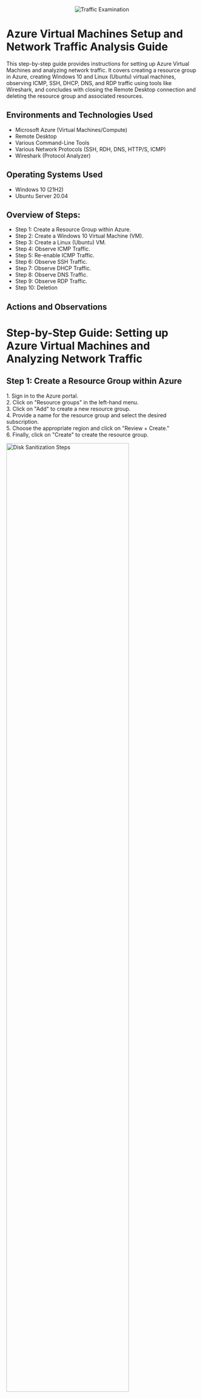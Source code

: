 <p align="center">
<img src="https://i.imgur.com/xDzGmCo.png" alt="Traffic Examination"/>
</p>

<h1>Azure Virtual Machines Setup and Network Traffic Analysis Guide</h1>
This step-by-step guide provides instructions for setting up Azure Virtual Machines and analyzing network traffic. It covers creating a resource group in Azure, creating Windows 10 and Linux (Ubuntu) virtual machines, observing ICMP, SSH, DHCP, DNS, and RDP traffic using tools like Wireshark, and concludes with closing the Remote Desktop connection and deleting the resource group and associated resources. <br />

<h2>Environments and Technologies Used</h2>

- Microsoft Azure (Virtual Machines/Compute)
- Remote Desktop
- Various Command-Line Tools
- Various Network Protocols (SSH, RDH, DNS, HTTP/S, ICMP)
- Wireshark (Protocol Analyzer)

<h2>Operating Systems Used </h2>

- Windows 10 (21H2)
- Ubuntu Server 20.04

<h2>Overview of Steps:</h2>

- Step 1: Create a Resource Group within Azure. <br>
- Step 2: Create a Windows 10 Virtual Machine (VM).<br>
- Step 3: Create a Linux (Ubuntu) VM.<br>
- Step 4: Observe ICMP Traffic.<br>
- Step 5: Re-enable ICMP Traffic.<br>
- Step 6: Observe SSH Traffic.<br>
- Step 7: Observe DHCP Traffic.<br>
- Step 8: Observe DNS Traffic.<br>
- Step 9: Observe RDP Traffic.<br>
- Step 10: Deletion

<h2>Actions and Observations</h2>

<!DOCTYPE html>
<html>
  
<body>
  <h1>Step-by-Step Guide: Setting up Azure Virtual Machines and Analyzing Network Traffic</h1>
 
  <h2>Step 1: Create a Resource Group within Azure</h2>
  <p>
    1. Sign in to the Azure portal.<br>
    2. Click on "Resource groups" in the left-hand menu.<br>
    3. Click on "Add" to create a new resource group.<br>
    4. Provide a name for the resource group and select the desired subscription.<br>
    5. Choose the appropriate region and click on "Review + Create."<br>
    6. Finally, click on "Create" to create the resource group.
  </p>
  
   <p>
  <img src="https://i.imgur.com/b9fbGD3.png" height="80%" width="80%" alt="Disk Sanitization Steps"/>
  </p>
  
  <h2>Step 2: Create a Windows 10 Virtual Machine (VM)</h2>
  <p>
    1. In the Azure portal, navigate to your resource group.<br>
    2. Click on "Add" to add a new resource.<br>
    3. Search for "Windows 10" in the Azure Marketplace and select the appropriate image.<br>
    4. Configure the VM settings, including the name (e.g., VM1), resource group (select the previously created one), image (Windows 10), and size (choose a suitable configuration, such as 2 vCPUs and 16 GB memory).<br>
    5. Create a username and password for the VM.<br>
    6. Ensure that the license box is checked and proceed to the next step.<br>
     7. Keep the default disk and network settings.<br>
    8. Click on "Create" to provision the Windows 10 VM.
  </p>
  
   <p>
  <img src="https://i.imgur.com/weMu3EC.png" height="80%" width="80%" alt="Disk Sanitization Steps"/>
  </p>
  
  <h2>Step 3: Create a Linux (Ubuntu) VM</h2>
  <p>
    1. Follow the same steps as above to add a new resource within the same resource group.<br>
    2. Search for "Ubuntu" in the Azure Marketplace and select the appropriate image.<br>
    3. Configure the VM settings, including the resource group (select the previously created one), image (Ubuntu), and other desired specifications.<br>
    4. Instead of using an SSH public key, choose a password and make note of it.<br>
    5. Configure the networking settings to use the same virtual network (VNet) as the Windows VM.<br>
    6. Click on "Create" to provision the Ubuntu VM.
  </p>
  
   <p>
  <img src="https://i.imgur.com/H6kyaFt.png" height="80%" width="80%" alt="Disk Sanitization Steps"/>
  </p>
  
  <h2>Step 4: Observe ICMP Traffic</h2>
  <p>
    1. Use Remote Desktop to connect to the Windows 10 VM (for macOS, download Microsoft Remote Desktop and connect using the VM's IP address).<br>
    2. Disable privacy settings and accept the network connection.<br>
    3. Install Wireshark within the Windows 10 VM by following the installation steps.<br>
    4. Open Wireshark and ensure that the ethernet adapter is selected.<br>
    5. Click on the first blue icon (start capturing packets).<br>
    6. Apply a filter to display ICMP traffic only.<br>
    7. To enhance visibility, use the "Ctrl +" shortcut to zoom in.<br>
    8. Obtain the private IP address of the Ubuntu VM and attempt to ping it from the Windows 10 VM.<br>
    9. Observe the ping requests and replies within Wireshark.<br>
    10. From the Windows 10 VM, open the command line or PowerShell and ping a public website (e.g., www.google.com) to observe the traffic in Wireshark.<br>
    11. Initiate a perpetual/non-stop ping from the Windows 10 VM to the Ubuntu VM.<br>
    12. Restart the packet capturing by clicking the green icon in Wireshark (without saving the previous capture).<br>
    13. To ping continuously, use the command: ping private-ip -t.<br>
    14. The goal is to stop this continuous ping by disabling ICMP through the Network Security Group (NSG) in Azure.<br>
    15. Open the NSG associated with the Ubuntu VM and disable inbound ICMP traffic.<br>
    16. Access the inbound security rules, select the existing rules, and create a new rule to deny all ICMP traffic.<br>
    17. Back in the Windows 10 VM, observe the ICMP traffic in Wireshark and the ping activity in the command line.
  </p>
  
   <p>
  <img src="https://i.imgur.com/qiWtzfQ.png" height="80%" width="80%" alt="Disk Sanitization Steps"/>
  </p>
  
  <h2>Step 5: Re-enable ICMP Traffic</h2>
  <p>
    1. Enable ICMP traffic for the NSG associated with the Ubuntu VM.<br>
    2. Allow ICMP in the VM's firewall settings.<br>
    3. Once again, observe the ICMP traffic in Wireshark and verify that the ping activity is working.<br>
    4. Stop the perpetual ping by pressing "Ctrl+C" in the command line.
  </p>
  
   <p>
  <img src="https://i.imgur.com/0OIuaG6.png" height="80%" width="80%" alt="Disk Sanitization Steps"/>
  </p>
  
  <h2>Step 6: Observe SSH Traffic</h2>
  <p>
    1. Filter Wireshark to display SSH traffic only.<br>
    2. From the Windows 10 VM, establish an SSH connection with the Ubuntu VM using its private IP address.<br>
    3. Enter the necessary credentials (username and password) for the SSH connection.<br>
    4. Within the SSH connection, execute commands and observe the SSH traffic in Wireshark.<br>
    5. To exit the SSH connection, type 'exit' and press Enter.
  </p>
  
   <p>
  <img src="https://i.imgur.com/3Cdq22r.png" height="80%" width="80%" alt="Disk Sanitization Steps"/>
  </p>
  
  <h2>Step 7: Observe DHCP Traffic</h2>
  <p>
    1. Filter Wireshark to display DHCP traffic only.<br>
    2. From the Windows 10 VM, attempt to renew the IP address using the command line (ipconfig /renew).<br>
    3. Observe the DHCP traffic appearing in Wireshark.
  </p>
  
   <p>
  <img src="https://i.imgur.com/WrZfDTP.png" height="80%" width="80%" alt="Disk Sanitization Steps"/>
  </p>
  
  <h2>Step 8: Observe DNS Traffic</h2>
  <p>
    1. Filter Wireshark to display DNS traffic only.<br>
    2. From the Windows 10 VM's command line, use nslookup to query the IP addresses of websites like google.com and disney.com.<br>
    3. Observe the DNS traffic displayed in Wireshark.
  </p>
  
   <p>
  <img src="https://i.imgur.com/gu4BScu.png" height="80%" width="80%" alt="Disk Sanitization Steps"/>
  </p>
  
  <h2>Step 9: Observe RDP Traffic</h2>
  <p>
    1. Filter Wireshark to display RDP traffic only (tcp.port == 3389).<br>
    2. Observe the continuous stream of RDP traffic. The reason there is continous traffic is because you are connected to the remote desktop.
  </p>
  
   <p>
  <img src="https://i.imgur.com/wDnE1oq.png" height="80%" width="80%" alt="Disk Sanitization Steps"/>
  </p>
  
  <h2>Step 10: Closing</h2>
  <p>
    1. Close the Remote Desktop connection to the Windows 10 VM.<br>
    2. Delete the resource group created at the beginning of this guide.<br>
    3. Verify that the resource group and associated resources have been successfully deleted.
  </p>
</body>
</html>
